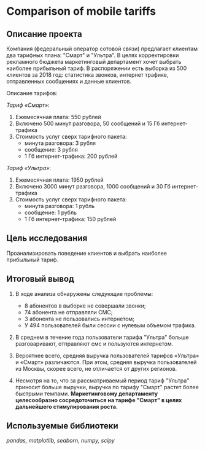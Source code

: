 # Comparison of mobile tariffs

## Описание проекта

Компания (федеральный оператор сотовой связи) предлагает клиентам два тарифных плана: "Смарт" и "Ультра". В целях корректировки рекламного бюджета маркетинговый департамент хочет выбрать наиболее прибыльный тариф. В распоряжении есть выборка из 500 клиентов за 2018 год: статистика звонков, интернет трафике, отправленных сообщениях и данные клиентов.

Описание тарифов:

*Тариф «Смарт»*:
1. Ежемесячная плата: 550 рублей
2. Включено 500 минут разговора, 50 сообщений и 15 Гб интернет-трафика
3. Стоимость услуг сверх тарифного пакета:
    - минута разговора: 3 рубля
    - сообщение: 3 рубля
    - 1 Гб интернет-трафика: 200 рублей

*Тариф «Ультра»*:
1. Ежемесячная плата: 1950 рублей
2. Включено 3000 минут разговора, 1000 сообщений и 30 Гб интернет-трафика
3. Стоимость услуг сверх тарифного пакета:
    - минута разговора: 1 рубль
    - сообщение: 1 рубль
    - 1 Гб интернет-трафика: 150 рублей

## Цель исследования
Проанализировать поведение клиентов и выбрать наиболее прибыльный тариф.

## Итоговый вывод 
1. В ходе анализа обнаружены следующие проблемы:
    - 8 абонентов в выборке не совершали звонки;
    - 74 абонента не отправляли СМС;
    - 3 абонента не пользовались интернетом;
    - У 494 пользователей были сессии с нулевым объемом трафика.

2. В среднем в течение года пользователи тарифа "Ультра" больше разговаривают, отправляют смс и пользуются интернетом.

3. Вероятнее всего, средняя выручка пользователей тарифов «Ультра» и «Смарт» различаются. При этом, средняя выручка пользователей из Москвы, скорее всего, не отличается от других регионов. 

4. Несмотря на то, что за рассматриваемый период тариф "Ультра" приносит больше выручки, выручка по тарифу "Смарт" растет более быстрыми темпами. **Маркетинговому департаменту целесообразно сосредоточиться на тарифе "Смарт" в целях дальнейшего стимулирования роста.**

## Используемые библиотеки
*pandas, matplotlib, seaborn, numpy, scipy*
